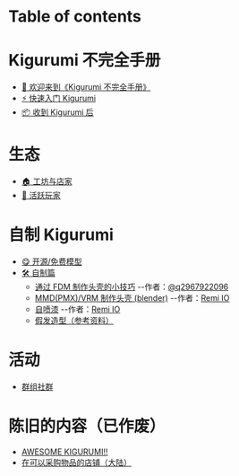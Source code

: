 # Table of contents

# Kigurumi 不完全手册

- [👏 欢迎来到《Kigurumi 不完全手册》](README.md)
- [⚡ 快速入门 Kigurumi](get-start.md)
- [📦 收到 Kigurumi 后](after-getting-kig.md)

# 生态

- [🏠 工坊与店家](creator-workshop.md)
- [🐯 活跃玩家](dalao.md)

# 自制 Kigurumi

- [😋 开源/免费模型](open_source_model.md)
- [🛠 自制篇](DIY/README.md)
  - [通过 FDM 制作头壳的小技巧](./DIY/Tips-for-FDM.md) --作者：[@q2967922096](https://twitter.com/q2967922096)
  - [ MMD(PMX)/VRM 制作头壳 (blender)](./DIY/Tips-for-made-by-pmx-vrm.md) --作者：[Remi IO](https://twitter.com/Remi_IO)
  - [自喷漆](./DIY/Tips-for-painting.md) --作者：[Remi IO](https://twitter.com/Remi_IO)
  - [假发造型（参考资料）](./DIY/wigs-ref.md)

# 活动

- [群组社群](groups.md)

# 陈旧的内容（已作废）

- [AWESOME KIGURUMI!!](old_content/README.md)
- [在可以采购物品的店铺（大陆）](old_content/SHOP.md)
